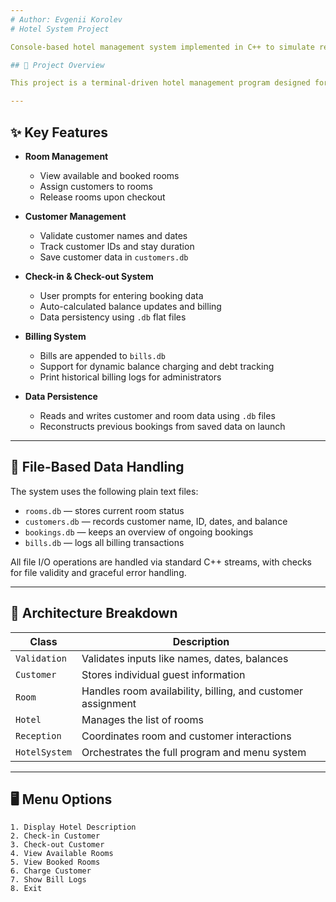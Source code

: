 ```yaml
---
# Author: Evgenii Korolev  
# Hotel System Project

Console-based hotel management system implemented in C++ to simulate real-world hotel operations such as check-in, check-out, room availability, billing, and customer validation.

## 🏨 Project Overview

This project is a terminal-driven hotel management program designed for educational purposes. It provides hotel staff with the ability to manage customer data, assign rooms, track billing, and generate logs using text-based files as storage.

---
```


## ✨ Key Features

- **Room Management**  
  - View available and booked rooms  
  - Assign customers to rooms  
  - Release rooms upon checkout  

- **Customer Management**  
  - Validate customer names and dates  
  - Track customer IDs and stay duration  
  - Save customer data in `customers.db`  

- **Check-in & Check-out System**  
  - User prompts for entering booking data  
  - Auto-calculated balance updates and billing  
  - Data persistency using `.db` flat files  

- **Billing System**  
  - Bills are appended to `bills.db`  
  - Support for dynamic balance charging and debt tracking  
  - Print historical billing logs for administrators  

- **Data Persistence**  
  - Reads and writes customer and room data using `.db` files  
  - Reconstructs previous bookings from saved data on launch  

---

## 📂 File-Based Data Handling

The system uses the following plain text files:
- `rooms.db` — stores current room status
- `customers.db` — records customer name, ID, dates, and balance
- `bookings.db` — keeps an overview of ongoing bookings
- `bills.db` — logs all billing transactions

All file I/O operations are handled via standard C++ streams, with checks for file validity and graceful error handling.

---

## 🧠 Architecture Breakdown

| Class | Description |
|-------|-------------|
| `Validation` | Validates inputs like names, dates, balances |
| `Customer` | Stores individual guest information |
| `Room` | Handles room availability, billing, and customer assignment |
| `Hotel` | Manages the list of rooms |
| `Reception` | Coordinates room and customer interactions |
| `HotelSystem` | Orchestrates the full program and menu system |

---

## 🖥️ Menu Options

```text
1. Display Hotel Description  
2. Check-in Customer  
3. Check-out Customer  
4. View Available Rooms  
5. View Booked Rooms  
6. Charge Customer  
7. Show Bill Logs  
8. Exit
